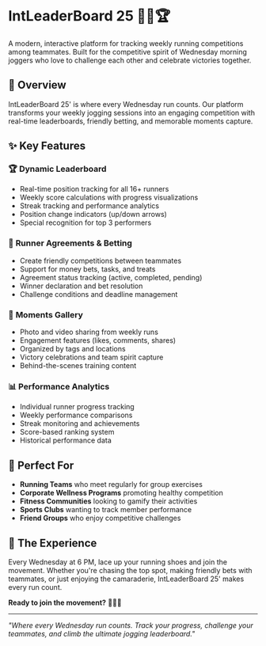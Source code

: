 # IntLeaderBoard 25 🏃‍♂️🏆

A modern, interactive platform for tracking weekly running competitions among teammates. Built for the competitive spirit of Wednesday morning joggers who love to challenge each other and celebrate victories together.

## 🌟 Overview

IntLeaderBoard 25' is where every Wednesday run counts. Our platform transforms your weekly jogging sessions into an engaging competition with real-time leaderboards, friendly betting, and memorable moments capture.

## ✨ Key Features

### 🏆 **Dynamic Leaderboard**

- Real-time position tracking for all 16+ runners
- Weekly score calculations with progress visualizations
- Streak tracking and performance analytics
- Position change indicators (up/down arrows)
- Special recognition for top 3 performers

### 🤝 **Runner Agreements & Betting**

- Create friendly competitions between teammates
- Support for money bets, tasks, and treats
- Agreement status tracking (active, completed, pending)
- Winner declaration and bet resolution
- Challenge conditions and deadline management

### 📸 **Moments Gallery**

- Photo and video sharing from weekly runs
- Engagement features (likes, comments, shares)
- Organized by tags and locations
- Victory celebrations and team spirit capture
- Behind-the-scenes training content

### 📊 **Performance Analytics**

- Individual runner progress tracking
- Weekly performance comparisons
- Streak monitoring and achievements
- Score-based ranking system
- Historical performance data

## 🎯 Perfect For

- **Running Teams** who meet regularly for group exercises
- **Corporate Wellness Programs** promoting healthy competition
- **Fitness Communities** looking to gamify their activities
- **Sports Clubs** wanting to track member performance
- **Friend Groups** who enjoy competitive challenges

## 🚀 The Experience

Every Wednesday at 6 PM, lace up your running shoes and join the movement. Whether you're chasing the top spot, making friendly bets with teammates, or just enjoying the camaraderie, IntLeaderBoard 25' makes every run count.

**Ready to join the movement?** 🏃‍♀️💨

---

_"Where every Wednesday run counts. Track your progress, challenge your teammates, and climb the ultimate jogging leaderboard."_

